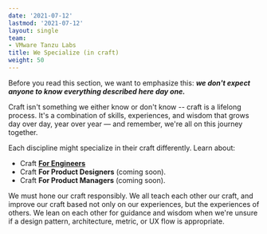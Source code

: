 ```yaml
---
date: '2021-07-12'
lastmod: '2021-07-12'
layout: single
team:
- VMware Tanzu Labs
title: We Specialize (in craft)
weight: 50
---
```


Before you read this section, we want to emphasize this: **_we don't expect anyone to know everything described here day one._** 

Craft isn't something we either know or don't know -- craft is a lifelong process. It's a combination of skills, experiences, and wisdom that grows day over day, year over year — and remember, we're all on this journey together. 

Each discipline might specialize in their craft differently. Learn about:

* Craft **[For Engineers](outcomes/application-development-rhythm/)**
* Craft **For Product Designers** (coming soon).
* Craft **For Product Managers** (coming soon).

We must hone our craft responsibly. We all teach each other our craft, and improve our craft based not only on our experiences, but the experiences of others. We lean on each other for guidance and wisdom when we're unsure if a design pattern, architecture, metric, or UX flow is appropriate.